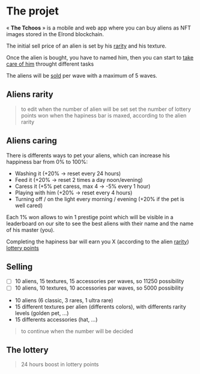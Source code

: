 # The projet  
« **The Tchoos** » is a mobile and web app where you can buy aliens as NFT images stored in the Elrond blockchain.  

The initial sell price of an alien is set by his [rarity](#Aliens-rarity) and his texture.  

Once the alien is bought, you have to named him, then you can start to [take care of him](#Aliens-caring) throught different tasks

The aliens will be [sold](#Selling) per wave with a maximum of 5 waves.

## Aliens rarity
> to edit when the number of alien will be set
> set the number of lottery points won when the hapiness bar is maxed, according to the alien rarity

## Aliens caring
There is differents ways to pet your aliens, which can increase his happiness bar from 0% to 100%:
- Washing it (+20% -> reset every 24 hours)
- Feed it (+20% -> reset 2 times a day noon/evening)
- Caress it (+5% pet caress, max 4 -> -5% every 1 hour)
- Playing with him (+20% -> reset every 4 hours)
- Turning off / on the light every morning / evening (+20% if the pet is well cared) 

Each 1% won allows to win 1 prestige point which will be visible in a leaderboard on our site to see the best aliens with their name and the name of his master (you).

Completing the hapiness bar will earn you X (according to the alien [rarity](#Aliens-rarity)) [lottery points](#The-lottery)

## Selling
- [ ] 10 aliens, 15 textures, 15 accessories per waves, so 11250 possibility
- [ ] 10 aliens, 10 textures, 10 accessories par waves, so 5000 possibility

- 10 aliens (6 classic, 3 rares, 1 ultra rare)
- 15 different textures per alien (differents colors), with differents rarity levels (golden pet, ...)
- 15 differents accessories (hat, ...)

> to continue when the number will be decided

## The lottery
> 24 hours boost in lottery points
